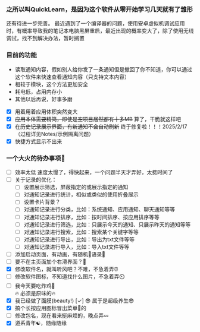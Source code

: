 ### 之所以叫QuickLearn，是因为这个软件从零开始学习几天就有了雏形
还有待进一步完善。
最近遇到了一个编译器的问题，使用安卓虚拟机调试应用时，有概率导致我的笔记本电脑黑屏重启，最近出现的概率变大了，除了使用无线调试，找不到解决办法，暂时搁置

### 目前的功能
- 读取通知内容，假如别人给你发了一条通知但是撤回了你不知道，你可以通过这个软件来快速查看通知内容（只支持文本内容）
- 相较于模块，这个方法更加安全
- 耗电低，占用内存小
- 其他以后再说，好事多磨

- [x] 用着用着应用体积突然变大
- [x] ~~应用本体需要精简，即使是空项目居然都有十多MB~~ 算了，干脆就这样吧
- [x] ~~在历史记录展示界面，有新通知不会自动刷新~~  终于修复啦！！！2025/2/17（过程详见Notes/示例隔离问题）
- [x] 快捷方式显示不出来
### 一个大火的待办事项🚀  
- [ ] 效率太低 速度太慢了，得快起来，一个问题半天才弄好，太费时间了
- [ ] 关于记录的优化：</br>
   - [ ] 设置展示筛选，屏蔽指定的或展示指定的通知</br>
   - [ ] 对通知记录进行统计，相似或类似的使用折叠展示</br>
   - [ ] 设置卡片背景？</br>
   - [ ] 对通知记录进行分类，比如：系统通知、应用通知、聊天通知等等</br>
   - [ ] 对通知记录进行排序，比如：按时间排序、按应用排序等等</br>
   - [ ] 对通知记录进行筛选，比如：只展示今天的通知、只展示昨天的通知等等</br>
   - [ ] 对通知记录进行搜索，比如：搜索某个关键字等等</br>
   - [ ] 对通知记录进行导出，比如：导出为txt文件等等</br>
   - [ ] 对通知记录进行导入，比如：导入txt文件等等</br>

- [ ] 添加启动页面，有动画，有随机📘语录📖
- [ ] 要不在主页面加个右滑界面？🤔
- [x] 修改软件名，就叫听风吧？不难，不急着弄⏰
- [ ] 修改软件图标，不知道找什么图片，不急着弄⏲️
- [ ] 我今天要吃炸鸡🍗  
    🔥 必须是原味的🔥  
- [x] 我已经做了面膜(beauty!)  [✓]
    😎 属于是超级养生😎
- [x] 搞个长按应用图标冒出菜单📑的
- [ ] 修改包名，现在看来挺麻烦的，晚点弄💤
- [x] 道系青年☯️，随缘随缘
